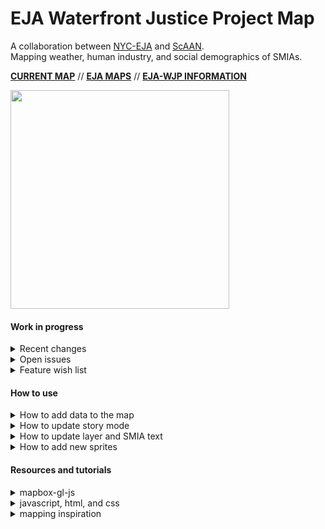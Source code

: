 # EJA Waterfront Justice Project Map
A collaboration between [NYC-EJA](http://www.nyc-eja.org/) and [ScAAN](http://scaan.net/).   
Mapping weather, human industry, and social demographics of SMIAs.    

[**CURRENT MAP**](http://scaan.net/waterfrontmap/) //
[**EJA MAPS**](http://www.tandfonline.com/doi/full/10.1080/13549839.2014.949644?scroll=top&needAccess=true) //
[**EJA-WJP INFORMATION**](http://www.nyc-eja.org/campaigns/waterfront-justice-project/)   
   
   
<img src="https://github.com/ScAAN/waterfrontmap/blob/master/Assets/demo.gif" width="350" height="350">

#### Work in progress
<details><summary>Recent changes</summary>
   
- [x] (10/5) Visuals and explore fix -Maija
- [x] (9/30) Various bugfixes -Maija    
- [x] (9/30) Heat Vulnerability Index and legend automation -Maija     
- [x] (9/22) New markers and general story updates -Maija   

</details>

<details><summary>Open issues</summary>

- [ ] Change data names to be the same in vector data  
- [ ] Turn clustering off in vector data (symbols don't display at low zoom)  
- [ ] There is some kind of typo in vector data causing `Error at Actor.recieve`   
- [ ] Update all sources  

</details>

<details><summary>Feature wish list</summary>  

- [ ] Make python script executable (see [this](https://medium.com/dreamcatcher-its-blog/making-an-stand-alone-executable-from-a-python-script-using-pyinstaller-d1df9170e263) to make the executeable and [this](https://stackoverflow.com/questions/47692213/reducing-size-of-pyinstaller-exe) to reduce the size)  
- [ ] Pay for icons ([here](https://thenounproject.com/coquet_adrien/))   
- [ ] Automate data conversion to vector   
- [ ] New data ([Future High Tide With sea level rise](https://www1.nyc.gov/site/planning/data-maps/open-data.page#waterfront), [FEMA flood insurance](http://www.region2coastal.com/view-flood-maps-data/view-preliminary-flood-map-data/), post irene flooding, sandy impacted zones, manufacturing zoning districts (1-3), total population)   
- [ ] [Comment any extra ideas here](https://docs.google.com/document/d/1FwlZTbRV0J3WiBpiMt1InUbtlwiGd-douNtTXKUXKMo/edit)

</details>

#### How to use
<details><summary> How to add data to the map </summary>
   
A very bare bones guide which assumes some familiarity with mapbox and python.   
1. Convert data to geojson  
2. Validate your geojson (i.e. [mapshaper](https://mapshaper.org/) or something similar)  
3. Take a look at your data with python and do preprocessing or select and existing property in your dataset (i.e. `Perc_POC_P003009`). You can see an example of such a script in `WFM_datahists.ipynb`.   
4. Go to `waterfrontmap.js` and add your geojson as a new source. Alternatively, ask Billy to add your geojson to the vector data. In order to [improve performance](https://www.mapbox.com/help/mapbox-gl-js-performance/), datasets are eventually combined into a single vector tileset using [tippecanoe](https://github.com/mapbox/tippecanoe) which is uploaded to billbrod's mapbox account. This tileset (`data.mbtiles`) can be viewed with [mbview](https://github.com/mapbox/mbview).   
5. Go to `waterfrontmap.js` and add a new layer with `map.addLayer`, there are different types of layer such as [fill](https://www.mapbox.com/mapbox-gl-js/style-spec/#layers-fill) or [symbol](https://www.mapbox.com/mapbox-gl-js/style-spec/#layers-symbol) which you can use. Most layers we use will be fill. Set the source as the source as the one made in step 4.   
6. Add the name and information of your layer in `layer_text.csv`. See the already filled out fields for how to fill this out.   
7. If your layer is just filled colors you can add legend information to `legend_text.csv` (each line of text goes in entry, and each corresponding color goes in color). Otherwise you'll have to make the legend yourself in HTML and add an if statement for it (see the bulk storage layer as an example). Make sure that the `legend` field in `layer_text.csv` matches the name you use in `legend_text.csv`.   
8. Run `text_conversion_small.py` to turn these csv into a json file   
9. Push to github to update the text     
10. That should be it! But it probably won't be. Common issues are in the geojson geography and data typing.



</details>

<details><summary> How to update story mode </summary>
   
We now have a story mode. This works by reading in the information stored in the csv file `Processing\Text\story_text.csv`, converting it to a json file (`Processing\Text\story_text.json`) which is then hosted on github and read. To use this:    

1. Enter your story into `story_text.csv`, each line is a page, with the specified SMIA (`pageSMIA`), layer (`pageLayer`), title (`pageTitle`), and description text (`pageText`). Please be careful to put exact layer names in the layer field, and specify SMIA's with a number from 0-7 where 0 is a zoomed out view of all the SMIAs.   
2. Save this csv, make sure it is in `Processing\Text\` and it is a normal csv   
3. Run `Processing\text_conversion_small.py`   
4. Push changes to github or upload `story_text.json` manually   
5. Wait for the raw file to refresh (~5 minutes)   
6. Finished! Of course, if there are any typos in the layer names or SMIA numbers in your csv file, strange things might start to happen. Make sure to always check for typos. The most common one is a typo in the layer names which are case sensitive.    

</details>

<details><summary> How to update layer and SMIA text</summary>
   
Information text for layers and SMIAs is now updated through `Processing\Text\general_text.json`. Update this json by editing `Processing\Text\layer_text.csv` and `Processing\Text\smia_text.csv` and converting with `Processing\text_conversion_small.py`. To use this:

1. To control layer information: enter your layer info into `layer_text.csv`, each line is a layer with a layer id (`id`), legend id (`legend`), description text (`text`), and source text (`source`)  
2. To control SMIA information: using `smia_text.csv` enter the smia name (`name`), number (`number`) and hover box description (`description`)   
3. Save these csvs, make sure they are in `Processing\Text\`  
4. Run `Processing\text_conversion_small.py`   
5. Push changes to github or upload `general_text.json` manually   
6. Wait for the raw file to refresh (~5 minutes)   
7. Finished! As with the story, make sure to check for typos.   

</details>

<details><summary> How to add new sprites</summary>
   
Sprites are icons and patterns used by mapbox, but mapbox only has a limited catalogue of built in sprites. To add new sprites we make a custom mapbox style (we currently use [light v8](https://github.com/jingsam/mapbox-gl-styles/blob/master/Light.json)), and point it at a [custom spritesheet](https://raw.githubusercontent.com/ScAAN/waterfrontmap/master/Assets/sprite), which is a json file containing information about each sprite.   


1. You can download creative commons-licensed icons at [Noun Project](https://thenounproject.com/) if you credit them properly. Or make your own in [Inkscape](https://inkscape.org/en/).   
2. Recolor or resize your icons in Inkscape as needed.   
3. Once you have some icons, add them to the `all_sprites` folder , they must be SVGs (normal NOT inkscape SVG)   
3. Download [`spritezero-cli`](https://github.com/mapbox/spritezero-cli) or some form of [`spritezero`](https://github.com/mapbox/spritezero)   
4. Run `spritezero sprite` and `spritezero sprite@2x` in the directory above `all_sprites` to make sprite sheets. We need both a normal and an `@2x` version for high DPI monitors.   
5. This will create some files: `sprite.png`, `sprite.json`, `sprite@2x.png`, and `sprite@2x.json`. Push these to github. After it updates your new sprites will be available.


</details>

#### Resources and tutorials
<details><summary>mapbox-gl-js</summary>

- [choropleth tutorial](https://www.mapbox.com/help/choropleth-studio-gl-pt-1/)   
- [mapbox-gl-js API](https://www.mapbox.com/mapbox-gl-js/api/)   
- [mapbox-gl-geocoder](https://www.mapbox.com/mapbox-gl-js/example/mapbox-gl-geocoder/)   
- [attaching geocoder to DOM nodes](https://bl.ocks.org/tristen/a09627f01d3a3bc54139d52a5eb01386)   
- [mapbox camera](https://www.mapbox.com/help/how-web-apps-work/#the-camera)   
- [style specification](https://www.mapbox.com/mapbox-gl-js/style-spec/)   
- [exporting python data as geojson](https://geoffboeing.com/2015/10/exporting-python-data-geojson/)   
- [converting to geojson with R](https://blog.exploratory.io/creating-geojson-out-of-shapefile-in-r-40bc0005857d)   

</details>
<details><summary>javascript, html, and css</summary>

- [tabbed browsing](https://www.w3schools.com/howto/howto_js_tabs.asp)    
- [working with JSON](https://developer.mozilla.org/en-US/docs/Learn/JavaScript/Objects/JSON)

</details>

<details><summary>mapping inspiration</summary>

- [#BagItNYC](http://bagitnyc.org/)
- [Manhattan Population Explorer](https://manpopex.us/)   


</details>

